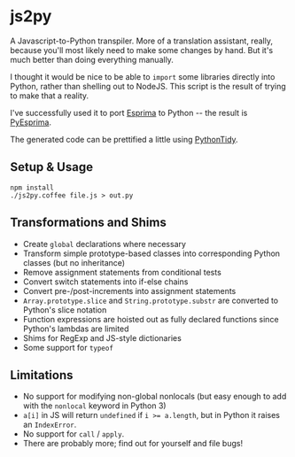 js2py
=====

A Javascript-to-Python transpiler. More of a translation assistant, really,
because you'll most likely need to make some changes by hand. But it's much
better than doing everything manually.

I thought it would be nice to be able to `import` some libraries directly into
Python, rather than shelling out to NodeJS. This script is the result of trying
to make that a reality.

I've successfully used it to port [Esprima][1] to Python -- the result is
[PyEsprima][2].

The generated code can be prettified a little using [PythonTidy][3].

Setup & Usage
-------------

    npm install
    ./js2py.coffee file.js > out.py

Transformations and Shims
-------------------------

* Create `global` declarations where necessary
* Transform simple prototype-based classes into corresponding Python classes
  (but no inheritance)
* Remove assignment statements from conditional tests
* Convert switch statements into if-else chains
* Convert pre-/post-increments into assignment statements
* `Array.prototype.slice` and `String.prototype.substr` are converted to
  Python's slice notation
* Function expressions are hoisted out as fully declared functions since
  Python's lambdas are limited
* Shims for RegExp and JS-style dictionaries
* Some support for `typeof`

Limitations
-----------

* No support for modifying non-global nonlocals (but easy enough to add with
  the `nonlocal` keyword in Python 3)
* `a[i]` in JS will return `undefined` if `i >= a.length`, but in Python it
  raises an `IndexError`.
* No support for `call` / `apply`.
* There are probably more; find out for yourself and file bugs!

[1]: https://github.com/ariya/esprima
[2]: https://github.com/int3/pyesprima
[3]: https://pypi.python.org/pypi/PythonTidy
